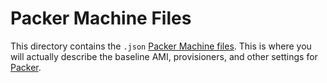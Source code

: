 # Packer Machine Files

This directory contains the `.json` [Packer Machine files](https://www.packer.io/docs/templates/introduction.html). This is where you will actually describe the baseline AMI, provisioners, and other settings for [Packer](https://www.packer.io/docs/).